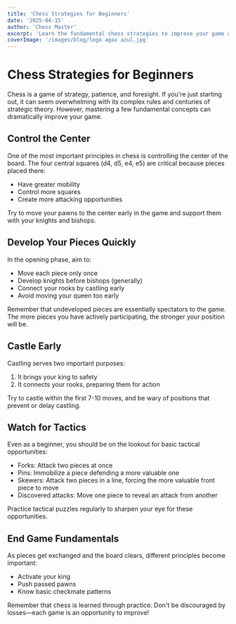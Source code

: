 ```yaml
---
title: 'Chess Strategies for Beginners'
date: '2025-04-15'
author: 'Chess Master'
excerpt: 'Learn the fundamental chess strategies to improve your game as a beginner.'
coverImage: '/images/blog/logo agax azul.jpg'
---
```


# Chess Strategies for Beginners

Chess is a game of strategy, patience, and foresight. If you're just starting out, it can seem overwhelming with its complex rules and centuries of strategic theory. However, mastering a few fundamental concepts can dramatically improve your game.

## Control the Center

One of the most important principles in chess is controlling the center of the board. The four central squares (d4, d5, e4, e5) are critical because pieces placed there:

- Have greater mobility
- Control more squares
- Create more attacking opportunities

Try to move your pawns to the center early in the game and support them with your knights and bishops.

## Develop Your Pieces Quickly

In the opening phase, aim to:

- Move each piece only once
- Develop knights before bishops (generally)
- Connect your rooks by castling early
- Avoid moving your queen too early

Remember that undeveloped pieces are essentially spectators to the game. The more pieces you have actively participating, the stronger your position will be.

## Castle Early

Castling serves two important purposes:

1. It brings your king to safety
2. It connects your rooks, preparing them for action

Try to castle within the first 7-10 moves, and be wary of positions that prevent or delay castling.

## Watch for Tactics

Even as a beginner, you should be on the lookout for basic tactical opportunities:

- Forks: Attack two pieces at once
- Pins: Immobilize a piece defending a more valuable one
- Skewers: Attack two pieces in a line, forcing the more valuable front piece to move
- Discovered attacks: Move one piece to reveal an attack from another

Practice tactical puzzles regularly to sharpen your eye for these opportunities.

## End Game Fundamentals

As pieces get exchanged and the board clears, different principles become important:

- Activate your king
- Push passed pawns
- Know basic checkmate patterns

Remember that chess is learned through practice. Don't be discouraged by losses—each game is an opportunity to improve!
